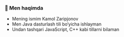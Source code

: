 ### 👋 Men haqimda

- Mening ismim Kamol Zaripjonov
- Men Java dasturlash tili bo‘yicha ishlayman
- Undan tashqari JavaScript, C++ kabi tillarni bilaman
